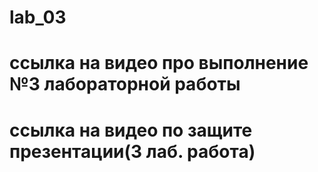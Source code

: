 # lab_03
# ссылка на видео про выполнение №3 лабораторной работы

# ссылка на видео по защите презентации(3 лаб. работа)
